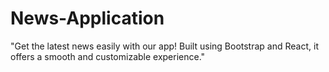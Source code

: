 # News-Application
 "Get the latest news easily with our app! Built using Bootstrap and React, it offers a smooth and customizable experience."
